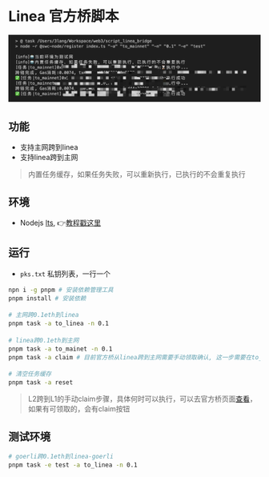 # Linea 官方桥脚本

![geetest_1](./demo.png)

## 功能

- 支持主网跨到linea
- 支持linea跨到主网

> 内置任务缓存，如果任务失败，可以重新执行，已执行的不会重复执行

## 环境

- Nodejs [lts](https://nodejs.org/en/download), 👉[教程戳这里](https://www.liaoxuefeng.com/wiki/1022910821149312/1023025597810528)

## 运行

- `pks.txt` 私钥列表，一行一个

```bash
npn i -g pnpm # 安装依赖管理工具
pnpm install # 安装依赖

# 主网跨0.1eth到linea
pnpm task -a to_linea -n 0.1

# linea跨0.1eth到主网
pnpm task -a to_mainet -n 0.1
pnpm task -a claim # 目前官方桥从linea跨到主网需要手动领取确认, 这一步需要在to_mainnet后，等待一定时间后再执行

# 清空任务缓存
pnpm task -a reset
```

> L2跨到L1的手动claim步骤，具体何时可以执行，可以去官方桥页面[查看](https://bridge.linea.build/)，如果有可领取的，会有claim按钮

## 测试环境

```bash
# goerli跨0.1eth到linea-goerli
pnpm task -e test -a to_linea -n 0.1
```
